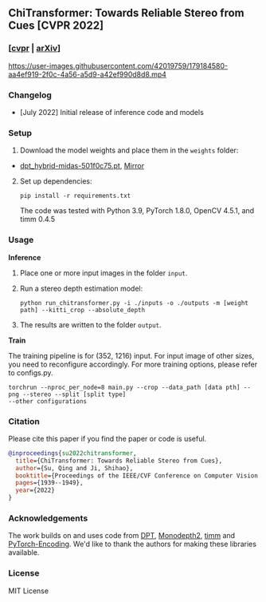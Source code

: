 ## ChiTransformer: Towards Reliable Stereo from Cues [CVPR 2022]

### [[cvpr](https://openaccess.thecvf.com/content/CVPR2022/html/Su_Chitransformer_Towards_Reliable_Stereo_From_Cues_CVPR_2022_paper.html) | [arXiv](https://arxiv.org/abs/2203.04554)]

[//]: # '<img width="1013" alt="image" src="https://user-images.githubusercontent.com/42019759/179230291-b3473a9c-763d-4776-9311-2f3de0d8d267.png">'

https://user-images.githubusercontent.com/42019759/179184580-aa4ef919-2f0c-4a56-a5d9-a42ef990d8d8.mp4

### Changelog
* [July 2022] Initial release of inference code and models



### Setup 

1) Download the model weights and place them in the `weights` folder:

- [dpt_hybrid-midas-501f0c75.pt](https://github.com/ISL-CV/Chi-Transformer/releases/download/1.0/chitransformer_kitti_301101.pt), [Mirror](https://drive.google.com/file/d/1_jLRcf96dnnzCz4F0pIQMvHy_TSVJ3p3/view?usp=sharing)


2) Set up dependencies: 

    ```shell
    pip install -r requirements.txt
    ```

   The code was tested with Python 3.9, PyTorch 1.8.0, OpenCV 4.5.1, and timm 0.4.5

### Usage 

**Inference**

1) Place one or more input images in the folder `input`.

2) Run a stereo depth estimation model:

    ```shell
    python run_chitransformer.py -i ./inputs -o ./outputs -m [weight path] --kitti_crop --absolute_depth 
    ```


3) The results are written to the folder `output`.


**Train**

The training pipeline is for (352, 1216) input. For input image of other sizes, you need to reconfigure accordingly. For more training options, please refer to configs.py.

   ```shell
   torchrun --nproc_per_node=8 main.py --crop --data_path [data pth] --png --stereo --split [split type]
   --other configurations
   ```
    
### Citation

Please cite this paper if you find the paper or code is useful.
```bibtex
@inproceedings{su2022chitransformer,
  title={ChiTransformer: Towards Reliable Stereo from Cues},
  author={Su, Qing and Ji, Shihao},
  booktitle={Proceedings of the IEEE/CVF Conference on Computer Vision and Pattern Recognition},
  pages={1939--1949},
  year={2022}
}
```



### Acknowledgements

The work builds on and uses code from [DPT](https://github.com/isl-org/DPT.git), [Monodepth2](https://github.com/nianticlabs/monodepth2.git), [timm](https://github.com/rwightman/pytorch-image-models) and [PyTorch-Encoding](https://github.com/zhanghang1989/PyTorch-Encoding). We'd like to thank the authors for making these libraries available.

### License 

MIT License 
